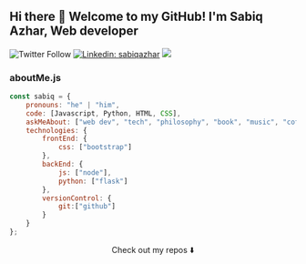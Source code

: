 ## Hi there 👋 Welcome to my GitHub! I'm Sabiq Azhar, Web developer


![Twitter Follow](https://img.shields.io/twitter/follow/starkinnutshell?style=social)
[![Linkedin: sabiqazhar](https://img.shields.io/badge/-sabiq-blue?style=flat-square&logo=Linkedin&logoColor=white&link=https://https://www.linkedin.com/in/sabiq-azhar-prayoga-58b1a8191/)](https://www.linkedin.com/in/sabiq-azhar-prayoga-58b1a8191/)
![](https://visitor-badge.glitch.me/badge?page_id=sabiqazhat.sabiqazhar)

### aboutMe.js

```javascript
const sabiq = {
    pronouns: "he" | "him",
    code: [Javascript, Python, HTML, CSS],
    askMeAbout: ["web dev", "tech", "philosophy", "book", "music", "coffee"],
    technologies: {
        frontEnd: {
            css: ["bootstrap"]
        },
        backEnd: {
            js: ["node"],
            python: ["flask"]
        },
        versionControl: {
            git:["github"]
        }
    }
};
```

<p align="center">
Check out my repos ⬇️  
</p>
